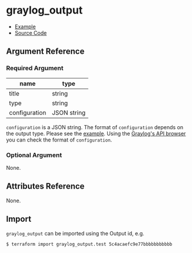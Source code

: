 # graylog_output

* [Example](https://github.com/terraform-provider-graylog/terraform-provider-graylog/blob/master/examples/v0.12/output.tf)
* [Source Code](https://github.com/terraform-provider-graylog/terraform-provider-graylog/blob/master/graylog/resource/system/output/resource.go)

## Argument Reference

### Required Argument

name | type
--- | ---
title | string
type | string
configuration | JSON string

`configuration` is a JSON string.
The format of `configuration` depends on the output type.
Please see the [example](https://github.com/terraform-provider-graylog/terraform-provider-graylog/blob/master/examples/v0.12/output.tf).
Using the [Graylog's API browser](https://docs.graylog.org/en/3.1/pages/configuration/rest_api.html) you can check the format of `configuration`.

### Optional Argument

None.

## Attributes Reference

None.

## Import

`graylog_output` can be imported using the Output id, e.g.

```console
$ terraform import graylog_output.test 5c4acaefc9e77bbbbbbbbbbb
```
